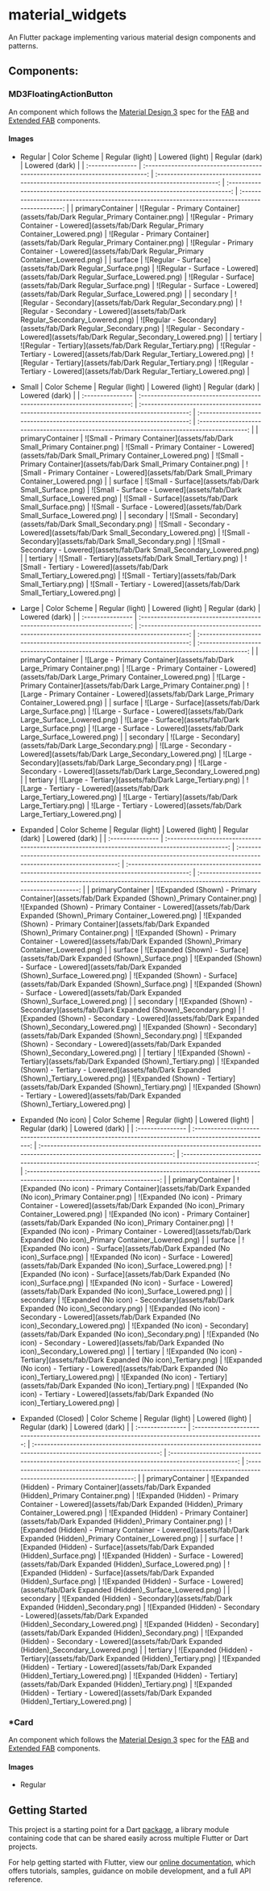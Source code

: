 # material_widgets

An Flutter package implementing various material design components and patterns.

## Components:

### MD3FloatingActionButton

An component which follows the [Material Design 3](https://m3.material.io/) spec
for the [FAB](https://m3.material.io/components/floating-action-button) and
[Extended FAB](https://m3.material.io/components/extended-fab) components.

#### Images
- Regular
| Color Scheme     |                                Regular (light)                                |                                         Lowered (light)                                         |                                Regular (dark)                                 |                                         Lowered (dark)                                          |
| :--------------- | :---------------------------------------------------------------------------: | :---------------------------------------------------------------------------------------------: | :---------------------------------------------------------------------------: | :---------------------------------------------------------------------------------------------: |
| primaryContainer | ![Regular - Primary Container](assets/fab/Dark Regular_Primary Container.png) | ![Regular - Primary Container - Lowered](assets/fab/Dark Regular_Primary Container_Lowered.png) | ![Regular - Primary Container](assets/fab/Dark Regular_Primary Container.png) | ![Regular - Primary Container - Lowered](assets/fab/Dark Regular_Primary Container_Lowered.png) |
| surface          |           ![Regular - Surface](assets/fab/Dark Regular_Surface.png)           |           ![Regular - Surface - Lowered](assets/fab/Dark Regular_Surface_Lowered.png)           |           ![Regular - Surface](assets/fab/Dark Regular_Surface.png)           |           ![Regular - Surface - Lowered](assets/fab/Dark Regular_Surface_Lowered.png)           |
| secondary        |         ![Regular - Secondary](assets/fab/Dark Regular_Secondary.png)         |         ![Regular - Secondary - Lowered](assets/fab/Dark Regular_Secondary_Lowered.png)         |         ![Regular - Secondary](assets/fab/Dark Regular_Secondary.png)         |         ![Regular - Secondary - Lowered](assets/fab/Dark Regular_Secondary_Lowered.png)         |
| tertiary         |          ![Regular - Tertiary](assets/fab/Dark Regular_Tertiary.png)          |          ![Regular - Tertiary - Lowered](assets/fab/Dark Regular_Tertiary_Lowered.png)          |          ![Regular - Tertiary](assets/fab/Dark Regular_Tertiary.png)          |          ![Regular - Tertiary - Lowered](assets/fab/Dark Regular_Tertiary_Lowered.png)          |

- Small
| Color Scheme     |                              Regular (light)                              |                                       Lowered (light)                                       |                              Regular (dark)                               |                                       Lowered (dark)                                        |
| :--------------- | :-----------------------------------------------------------------------: | :-----------------------------------------------------------------------------------------: | :-----------------------------------------------------------------------: | :-----------------------------------------------------------------------------------------: |
| primaryContainer | ![Small - Primary Container](assets/fab/Dark Small_Primary Container.png) | ![Small - Primary Container - Lowered](assets/fab/Dark Small_Primary Container_Lowered.png) | ![Small - Primary Container](assets/fab/Dark Small_Primary Container.png) | ![Small - Primary Container - Lowered](assets/fab/Dark Small_Primary Container_Lowered.png) |
| surface          |           ![Small - Surface](assets/fab/Dark Small_Surface.png)           |           ![Small - Surface - Lowered](assets/fab/Dark Small_Surface_Lowered.png)           |           ![Small - Surface](assets/fab/Dark Small_Surface.png)           |           ![Small - Surface - Lowered](assets/fab/Dark Small_Surface_Lowered.png)           |
| secondary        |         ![Small - Secondary](assets/fab/Dark Small_Secondary.png)         |         ![Small - Secondary - Lowered](assets/fab/Dark Small_Secondary_Lowered.png)         |         ![Small - Secondary](assets/fab/Dark Small_Secondary.png)         |         ![Small - Secondary - Lowered](assets/fab/Dark Small_Secondary_Lowered.png)         |
| tertiary         |          ![Small - Tertiary](assets/fab/Dark Small_Tertiary.png)          |          ![Small - Tertiary - Lowered](assets/fab/Dark Small_Tertiary_Lowered.png)          |          ![Small - Tertiary](assets/fab/Dark Small_Tertiary.png)          |          ![Small - Tertiary - Lowered](assets/fab/Dark Small_Tertiary_Lowered.png)          |

- Large
| Color Scheme     |                              Regular (light)                              |                                       Lowered (light)                                       |                              Regular (dark)                               |                                       Lowered (dark)                                        |
| :--------------- | :-----------------------------------------------------------------------: | :-----------------------------------------------------------------------------------------: | :-----------------------------------------------------------------------: | :-----------------------------------------------------------------------------------------: |
| primaryContainer | ![Large - Primary Container](assets/fab/Dark Large_Primary Container.png) | ![Large - Primary Container - Lowered](assets/fab/Dark Large_Primary Container_Lowered.png) | ![Large - Primary Container](assets/fab/Dark Large_Primary Container.png) | ![Large - Primary Container - Lowered](assets/fab/Dark Large_Primary Container_Lowered.png) |
| surface          |           ![Large - Surface](assets/fab/Dark Large_Surface.png)           |           ![Large - Surface - Lowered](assets/fab/Dark Large_Surface_Lowered.png)           |           ![Large - Surface](assets/fab/Dark Large_Surface.png)           |           ![Large - Surface - Lowered](assets/fab/Dark Large_Surface_Lowered.png)           |
| secondary        |         ![Large - Secondary](assets/fab/Dark Large_Secondary.png)         |         ![Large - Secondary - Lowered](assets/fab/Dark Large_Secondary_Lowered.png)         |         ![Large - Secondary](assets/fab/Dark Large_Secondary.png)         |         ![Large - Secondary - Lowered](assets/fab/Dark Large_Secondary_Lowered.png)         |
| tertiary         |          ![Large - Tertiary](assets/fab/Dark Large_Tertiary.png)          |          ![Large - Tertiary - Lowered](assets/fab/Dark Large_Tertiary_Lowered.png)          |          ![Large - Tertiary](assets/fab/Dark Large_Tertiary.png)          |          ![Large - Tertiary - Lowered](assets/fab/Dark Large_Tertiary_Lowered.png)          |

- Expanded
| Color Scheme     |                                         Regular (light)                                         |                                                  Lowered (light)                                                  |                                         Regular (dark)                                          |                                                  Lowered (dark)                                                   |
| :--------------- | :---------------------------------------------------------------------------------------------: | :---------------------------------------------------------------------------------------------------------------: | :---------------------------------------------------------------------------------------------: | :---------------------------------------------------------------------------------------------------------------: |
| primaryContainer | ![Expanded (Shown) - Primary Container](assets/fab/Dark Expanded (Shown)_Primary Container.png) | ![Expanded (Shown) - Primary Container - Lowered](assets/fab/Dark Expanded (Shown)_Primary Container_Lowered.png) | ![Expanded (Shown) - Primary Container](assets/fab/Dark Expanded (Shown)_Primary Container.png) | ![Expanded (Shown) - Primary Container - Lowered](assets/fab/Dark Expanded (Shown)_Primary Container_Lowered.png) |
| surface          |           ![Expanded (Shown) - Surface](assets/fab/Dark Expanded (Shown)_Surface.png)           |           ![Expanded (Shown) - Surface - Lowered](assets/fab/Dark Expanded (Shown)_Surface_Lowered.png)           |           ![Expanded (Shown) - Surface](assets/fab/Dark Expanded (Shown)_Surface.png)           |           ![Expanded (Shown) - Surface - Lowered](assets/fab/Dark Expanded (Shown)_Surface_Lowered.png)           |
| secondary        |         ![Expanded (Shown) - Secondary](assets/fab/Dark Expanded (Shown)_Secondary.png)         |         ![Expanded (Shown) - Secondary - Lowered](assets/fab/Dark Expanded (Shown)_Secondary_Lowered.png)         |         ![Expanded (Shown) - Secondary](assets/fab/Dark Expanded (Shown)_Secondary.png)         |         ![Expanded (Shown) - Secondary - Lowered](assets/fab/Dark Expanded (Shown)_Secondary_Lowered.png)         |
| tertiary         |          ![Expanded (Shown) - Tertiary](assets/fab/Dark Expanded (Shown)_Tertiary.png)          |          ![Expanded (Shown) - Tertiary - Lowered](assets/fab/Dark Expanded (Shown)_Tertiary_Lowered.png)          |          ![Expanded (Shown) - Tertiary](assets/fab/Dark Expanded (Shown)_Tertiary.png)          |          ![Expanded (Shown) - Tertiary - Lowered](assets/fab/Dark Expanded (Shown)_Tertiary_Lowered.png)          |

- Expanded (No icon)
| Color Scheme     |                                           Regular (light)                                           |                                                    Lowered (light)                                                    |                                           Regular (dark)                                            |                                                    Lowered (dark)                                                     |
| :--------------- | :-------------------------------------------------------------------------------------------------: | :-------------------------------------------------------------------------------------------------------------------: | :-------------------------------------------------------------------------------------------------: | :-------------------------------------------------------------------------------------------------------------------: |
| primaryContainer | ![Expanded (No icon) - Primary Container](assets/fab/Dark Expanded (No icon)_Primary Container.png) | ![Expanded (No icon) - Primary Container - Lowered](assets/fab/Dark Expanded (No icon)_Primary Container_Lowered.png) | ![Expanded (No icon) - Primary Container](assets/fab/Dark Expanded (No icon)_Primary Container.png) | ![Expanded (No icon) - Primary Container - Lowered](assets/fab/Dark Expanded (No icon)_Primary Container_Lowered.png) |
| surface          |           ![Expanded (No icon) - Surface](assets/fab/Dark Expanded (No icon)_Surface.png)           |           ![Expanded (No icon) - Surface - Lowered](assets/fab/Dark Expanded (No icon)_Surface_Lowered.png)           |           ![Expanded (No icon) - Surface](assets/fab/Dark Expanded (No icon)_Surface.png)           |           ![Expanded (No icon) - Surface - Lowered](assets/fab/Dark Expanded (No icon)_Surface_Lowered.png)           |
| secondary        |         ![Expanded (No icon) - Secondary](assets/fab/Dark Expanded (No icon)_Secondary.png)         |         ![Expanded (No icon) - Secondary - Lowered](assets/fab/Dark Expanded (No icon)_Secondary_Lowered.png)         |         ![Expanded (No icon) - Secondary](assets/fab/Dark Expanded (No icon)_Secondary.png)         |         ![Expanded (No icon) - Secondary - Lowered](assets/fab/Dark Expanded (No icon)_Secondary_Lowered.png)         |
| tertiary         |          ![Expanded (No icon) - Tertiary](assets/fab/Dark Expanded (No icon)_Tertiary.png)          |          ![Expanded (No icon) - Tertiary - Lowered](assets/fab/Dark Expanded (No icon)_Tertiary_Lowered.png)          |          ![Expanded (No icon) - Tertiary](assets/fab/Dark Expanded (No icon)_Tertiary.png)          |          ![Expanded (No icon) - Tertiary - Lowered](assets/fab/Dark Expanded (No icon)_Tertiary_Lowered.png)          |

- Expanded (Closed)
| Color Scheme     |                                          Regular (light)                                          |                                                   Lowered (light)                                                   |                                          Regular (dark)                                           |                                                   Lowered (dark)                                                    |
| :--------------- | :-----------------------------------------------------------------------------------------------: | :-----------------------------------------------------------------------------------------------------------------: | :-----------------------------------------------------------------------------------------------: | :-----------------------------------------------------------------------------------------------------------------: |
| primaryContainer | ![Expanded (Hidden) - Primary Container](assets/fab/Dark Expanded (Hidden)_Primary Container.png) | ![Expanded (Hidden) - Primary Container - Lowered](assets/fab/Dark Expanded (Hidden)_Primary Container_Lowered.png) | ![Expanded (Hidden) - Primary Container](assets/fab/Dark Expanded (Hidden)_Primary Container.png) | ![Expanded (Hidden) - Primary Container - Lowered](assets/fab/Dark Expanded (Hidden)_Primary Container_Lowered.png) |
| surface          |           ![Expanded (Hidden) - Surface](assets/fab/Dark Expanded (Hidden)_Surface.png)           |           ![Expanded (Hidden) - Surface - Lowered](assets/fab/Dark Expanded (Hidden)_Surface_Lowered.png)           |           ![Expanded (Hidden) - Surface](assets/fab/Dark Expanded (Hidden)_Surface.png)           |           ![Expanded (Hidden) - Surface - Lowered](assets/fab/Dark Expanded (Hidden)_Surface_Lowered.png)           |
| secondary        |         ![Expanded (Hidden) - Secondary](assets/fab/Dark Expanded (Hidden)_Secondary.png)         |         ![Expanded (Hidden) - Secondary - Lowered](assets/fab/Dark Expanded (Hidden)_Secondary_Lowered.png)         |         ![Expanded (Hidden) - Secondary](assets/fab/Dark Expanded (Hidden)_Secondary.png)         |         ![Expanded (Hidden) - Secondary - Lowered](assets/fab/Dark Expanded (Hidden)_Secondary_Lowered.png)         |
| tertiary         |          ![Expanded (Hidden) - Tertiary](assets/fab/Dark Expanded (Hidden)_Tertiary.png)          |          ![Expanded (Hidden) - Tertiary - Lowered](assets/fab/Dark Expanded (Hidden)_Tertiary_Lowered.png)          |          ![Expanded (Hidden) - Tertiary](assets/fab/Dark Expanded (Hidden)_Tertiary.png)          |          ![Expanded (Hidden) - Tertiary - Lowered](assets/fab/Dark Expanded (Hidden)_Tertiary_Lowered.png)          |

### *Card

An component which follows the [Material Design 3](https://m3.material.io/) spec
for the [FAB](https://m3.material.io/components/floating-action-button) and
[Extended FAB](https://m3.material.io/components/extended-fab) components.

#### Images
- Regular



## Getting Started

This project is a starting point for a Dart
[package](https://flutter.dev/developing-packages/),
a library module containing code that can be shared easily across
multiple Flutter or Dart projects.

For help getting started with Flutter, view our 
[online documentation](https://flutter.dev/docs), which offers tutorials, 
samples, guidance on mobile development, and a full API reference.
